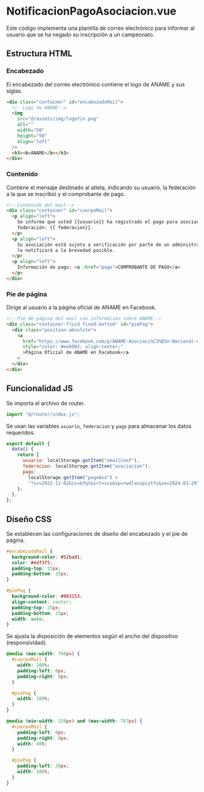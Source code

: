 # NotificacionPagoAsociacion.vue

Este código implementa una plantilla de correo electrónico para informar al usuario que se ha negado su inscripción a un campeonato.

## Estructura HTML

### Encabezado

El encabezado del correo electrónico contiene el logo de ANAME y sus siglas.

```html
<div class="container" id="encabezadoMail">
  <!--Logo de ANAME-->
  <img
    src="@/assets/img/logofin.png"
    alt=""
    width="50"
    height="50"
    align="left"
  />
  <h3><b>ANAME</b></h3>
</div>
```

### Contenido

Contiene el mensaje destinado al atleta, indicando su usuario, la federación a la que se inscribió y el comprobante de pago.

```html
<!--Contenido del mail-->
<div class="container" id="cuerpoMail">
  <p align="left">
    Se informa que usted {{usuario}} ha registrado el pago para asociarse a la
    federación: {{ federacion}}.
  </p>
  <p align="left">
    Su asociación está sujeta a verificación por parte de un administrador, se
    le notificará a la brevedad posible.
  </p>
  <p align="left">
    Información de pago: <a :href="pago">COMPROBANTE DE PAGO</a>
  </p>
</div>
```

### Pie de página

Dirige al usuario a la página oficial de ANAME en Facebook.

```html
<!--Pie de página del mail con información sobre ANAME-->
<div class="container-fluid fixed-bottom" id="piePag">
  <div class="position-absolute">
    <a
      href="https://www.facebook.com/p/ANAME-Asociaci%C3%B3n-Nacional-de-Atletismo-Master-del-Ecuador-100064841912450/?paipv=0&eav=AfaSv9pzpI9ergJbpLVMMNEX0dEx9-1RJWBzc4GFil1sb49W38fNLM9QEMSUzDbZtN0&_rdr"
      style="color: #eeb902; align:center;"
      >Página Oficial de ANAME en Facebook</a
    >
  </div>
</div>
```

## Funcionalidad JS

Se importa el archivo de router.

```javascript
import "@/router/index.js";
```

Se usan las variables `usuario`, `federacion` y `pago` para almacenar los datos requeridos.

```javascript
export default {
  data() {
    return {
      usuario: localStorage.getItem("emailConf"),
      federacion: localStorage.getItem("asociacion"),
      pago:
        localStorage.getItem("pagoAso") +
        "?sv=2022-11-02&ss=bfqt&srt=sco&sp=rwdlacupiytfx&se=2024-03-29T22:19:13Z&st=2024-01-29T14:19:13Z&spr=https,http&sig=5n44N%2BrVDmWYMuwzu0fJDpNDg9knKZErKMN6uetY2gE%3D",
    };
  },
};
```

## Diseño CSS

Se establecen las configuraciones de diseño del encabezado y el pie de página.

```css
#encabezadoMail {
  background-color: #52bad1;
  color: #edf3f5;
  padding-top: 15px;
  padding-bottom: 25px;
}

#piePag {
  background-color: #003153;
  align-content: center;
  padding-top: 25px;
  padding-bottom: 25px;
  width: auto;
}
```

Se ajusta la disposición de elementos según el ancho del dispositivo (responsividad).

```css
@media (max-width: 768px) {
  #cuerpoMail {
    width: 100%;
    padding-left: 0px;
    padding-right: 0px;
  }

  #piePag {
    width: 100%;
  }
}

@media (min-width: 320px) and (max-width: 767px) {
  #cuerpoMail {
    padding-left: 0px;
    padding-right: 0px;
    width: 40%;
  }

  #piePag {
    padding-left: 20px;
    width: 100%;
  }
}
```
